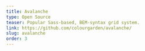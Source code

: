 ```yaml
---
title: Avalanche
type: Open Source
teaser: Popular Sass-based, BEM-syntax grid system.
link: https://github.com/colourgarden/avalanche/
slug: avalanche
order: 3
---
```

